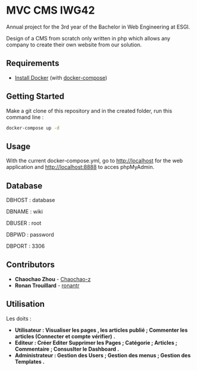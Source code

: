 # MVC CMS IWG42

Annual project for the 3rd year of the Bachelor in Web Engineering at ESGI.

Design of a CMS from scratch only written in php which allows any company to create their own website from our solution.


## Requirements
* [Install Docker](https://docs.docker.com/get-docker/) (with [docker-compose](https://docs.docker.com/compose/install/))

## Getting Started
Make a git clone of this repository and in the created folder, run this command line :
```sh
docker-compose up -d
```

## Usage
With the current docker-compose.yml, go to [http://localhost](http://localhost) for the web application and [http://localhost:8888](http://localhost:8888) to acces phpMyAdmin.

## Database
DBHOST : database

DBNAME : wiki

DBUSER : root

DBPWD  : password

DBPORT : 3306

## Contributors
* **Chaochao Zhou** - [Chaochao-z](https://github.com/Chaochao-z)
* **Ronan Trouillard** - [ronantr](https://github.com/ronantr)

## Utilisation

Les doits :
* **Utilisateur : Visualiser les pages , les articles  publié ; Commenter les articles (Connecter et compte vérifier) .**
* **Editeur : Créer Editer Supprimer les Pages ; Catégorie ; Articles ; Commentaire ; Consuslter le Dashboard .**
* **Administrateur : Gestion des Users ; Gestion des menus ; Gestion des Templates .**

